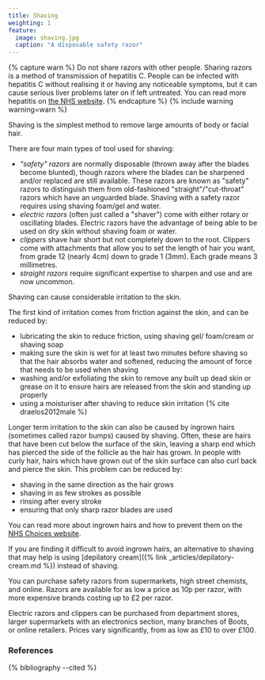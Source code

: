 ```yaml
---
title: Shaving
weighting: 1
feature:
  image: shaving.jpg
  caption: "A disposable safety razor"
---
```


{% capture warn %}
Do not share razors with other people. Sharing razors is a method of transmission of hepatitis C. People can be infected with hepatitis C without realising it or having any noticeable symptoms, but it can cause serious liver problems later on if left untreated. You can read more hepatitis on [the NHS website](http://www.nhs.uk/conditions/hepatitis-c/Pages/Introduction.aspx).
{% endcapture %}
{% include warning warning=warn %}

Shaving is the simplest method to remove large amounts of body or facial hair.

There are four main types of tool used for shaving:

- *"safety" razors* are normally disposable (thrown away after the blades become blunted), though razors where the blades can be sharpened and/or replaced are still available. These razors are known as "safety" razors to distinguish them from old-fashioned "straight"/"cut-throat" razors which have an unguarded blade. Shaving with a safety razor requires using shaving foam/gel and water.
- *electric razors* (often just called a "shaver") come with either rotary or oscillating blades. Electric razors have the advantage of being able to be used on dry skin without shaving foam or water.
- *clippers* shave hair short but not completely down to the root. Clippers come with attachments that allow you to set the length of hair you want, from grade 12 (nearly 4cm) down to grade 1 (3mm). Each grade means 3 millimetres.
- *straight razors* require significant expertise to sharpen and use and are now uncommon.

Shaving can cause considerable irritation to the skin. 

The first kind of irritation comes from friction against the skin, and can be reduced by:

- lubricating the skin to reduce friction, using shaving gel/ foam/cream or shaving soap
- making sure the skin is wet for at least two minutes before shaving so that the hair absorbs water and softened, reducing the amount of force that needs to be used when shaving
- washing and/or exfoliating the skin to remove any built up dead skin or grease on it to ensure hairs are released from the skin and standing up properly
- using a moisturiser after shaving to reduce skin irritation {% cite draelos2012male %}

Longer term irritation to the skin can also be caused by ingrown hairs (sometimes called razor bumps) caused by shaving. Often, these are hairs that have been cut below the surface of the skin, leaving a sharp end which has pierced the side of the follicle as the hair has grown. In people with curly hair, hairs which have grown out of the skin surface can also curl back and pierce the skin. This problem can be reduced by:

- shaving in the same direction as the hair grows
- shaving in as few strokes as possible
- rinsing after every stroke
- ensuring that only sharp razor blades are used

You can read more about ingrown hairs and how to prevent them on the [NHS Choices website](http://www.nhs.uk/conditions/ingrown-hairs/Pages/Introduction.aspx).

If you are finding it difficult to avoid ingrown hairs, an alternative to shaving that may help is using [depilatory cream]({% link _articles/depilatory-cream.md %}) instead of shaving.

You can purchase safety razors from supermarkets, high street chemists, and online. Razors are available for as low a price as 10p per razor, with more expensive brands costing up to £2 per razor.

Electric razors and clippers can be purchased from department stores, larger supermarkets with an electronics section, many branches of Boots, or online retailers. Prices vary significantly, from as low as £10 to over £100.

### References

{% bibliography --cited %}